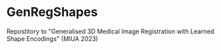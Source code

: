 # GenRegShapes
Repostitory to "Generalised 3D Medical Image Registration with Learned Shape Encodings" (MIUA 2023)
